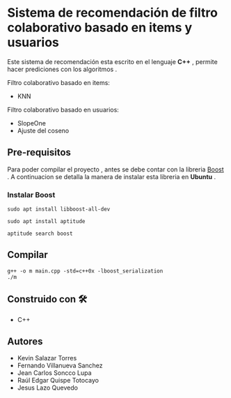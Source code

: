 # Sistema de recomendación de filtro colaborativo basado en items y usuarios
Este sistema de recomendación esta escrito en el lenguaje **C++** , permite hacer prediciones con los algoritmos .

Filtro colaborativo basado en items:


- KNN

Filtro colaborativo basado en usuarios:

- SlopeOne
- Ajuste del coseno
## Pre-requisitos
Para poder compilar el proyecto , antes se  debe contar con la libreria  [Boost](https://www.boost.org/) . A continuacion se detalla la manera de instalar esta libreria en **Ubuntu** .
### Instalar Boost
```
sudo apt install libboost-all-dev

sudo apt install aptitude

aptitude search boost
```

## Compilar
 ```
 g++ -o m main.cpp -std=c++0x -lboost_serialization
 ./m
 ```
 ## Construido con 🛠️
 
 - C++
 
 ## Autores
 
 - Kevin Salazar Torres
 - Fernando Villanueva Sanchez
 - Jean Carlos Soncco Lupa
 - Raúl Edgar Quispe Totocayo
 - Jesus Lazo Quevedo
 

